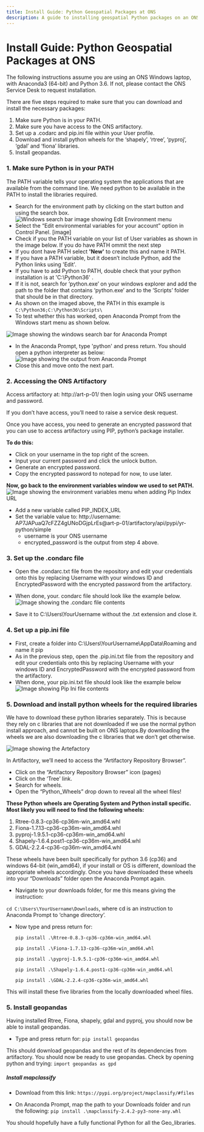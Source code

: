 ```yaml
---
title: Install Guide: Python Geospatial Packages at ONS
description: A guide to installing geospatial Python packages on an ONS computer. 
---
```


# Install Guide: Python Geospatial Packages at ONS

The following instructions assume you are using an ONS Windows laptop, with Anaconda3 (64-bit) and Python 3.6.
If not, please contact the ONS Service Desk to request installation.


There are five steps required to make sure that you can download and install the necessary packages:
1.	Make sure Python is in your PATH.
2.	Make sure you have access to the ONS artifactory.
3.	Set up a .codarc and pip.ini file within your User profile.
4.	Download and install python wheels for the ‘shapely’, ‘rtree’, ‘pyproj’, ‘gdal’ and ‘fiona’ libraries.
5.	Install geopandas.

### 1. Make sure Python is in your PATH
The PATH variable tells your operating system the applications that are available from the command line. We need python to be available in the PATH to install the libraries required.
* Search for the environment path by clicking on the start button and using the search box.
![Windows search bar image showing Edit Environment menu](https://github.com/ONSgeo/geospatial-training/blob/master/_docs/guides/img/edit_environment.PNG?raw=true)
* Select the “Edit environmental variables for your account” option in Control Panel.
[image]
* Check if you the PATH variable on your list of User variables as shown in the image below. If you do have PATH ommit the next step
* If you dont have PATH select **'New'** to create this and name it PATH. 
* If you have a PATH variable, but it doesn’t include Python, add the Python links using 'Edit'.
* If you have to add Python to PATH, double check that your python installation is at 'C:\Python36\' . 
* If it is not, search for ‘python.exe’ on your windows explorer and add the path to the folder that contains ‘python.exe’ and to the ‘Scripts’ folder that should be in that directory. 
* As shown on the imaged above, the PATH in this example is `C:\Python36;C:\Python36\Scripts\`
* To test whether this has worked, open Anaconda Prompt from the Windows start menu as shown below.
 
![Image showing the windows search bar for Anaconda Prompt](https://github.com/ONSgeo/geospatial-training/blob/master/_docs/guides/img/anaconda%20prompt.PNG?raw=true)
* In the Anaconda Prompt, type 'python' and press return. You should open a python interpreter as below:
![Image showing the output from Anaconda Prompt](https://github.com/ONSgeo/geospatial-training/blob/master/_docs/guides/img/anaconda_prompt_output.PNG?raw=true)
* Close this and move onto the next part.
 

### 2. Accessing the ONS Artifactory

Access artifactory at: http://art-p-01/  then login using your ONS username and password.

If you don’t have access, you’ll need to raise a service desk request.

Once you have access, you need to generate an encrypted password that you can use to access artifactory using PIP, python’s package installer.

**To do this:** 

*	Click on your username in the top right of the screen.
*	Input your current password and click the unlock button.
*	Generate an encrypted password.
*	Copy the encrypted password to notepad for now, to use later. 

**Now, go back to the environment variables window we used to set PATH.**
 ![Image showing the environment variables menu when adding Pip Index URL](https://github.com/ONSgeo/geospatial-training/blob/master/_docs/guides/img/pip_index.PNG?raw=true)
*	Add a new variable called PIP_INDEX_URL
*	Set the variable value to: http://username: AP7JAPuaQ7cFZZ4gUNoDGjpLrEs@art-p-01/artifactory/api/pypi/yr-python/simple
    * username is your ONS username
    *	encrypted_password is the output from step 4 above.
   	

### 3. Set up the .condarc file
* Open the .condarc.txt file from the repository and edit your credentials onto this by replacing Username with your windows ID and EncryptedPassword with the encrypted password from the artifactory.
* When done, your. condarc file should look like the example below.
![Image showing the .condarc file contents](https://github.com/ONSgeo/geospatial-training/blob/master/_docs/guides/img/condarc_file.png?raw=true)

* Save it to C:\Users\YourUsername without the .txt extension and close it.

### 4. Set up a pip.ini file
* First, create a folder into C:\Users\YourUsername\AppData\Roaming and name it pip
* As in the previous step, open the .pip.ini.txt file from the repository and edit your credentials onto this by replacing Username with your windows ID and EncryptedPassword with the encrypted password from the artifactory.
* When done, your pip.ini.txt file should look like the example below
![Image showing Pip Ini file contents](https://github.com/ONSgeo/geospatial-training/blob/master/_docs/guides/img/pip_ini.png?raw=true)


### 5. Download and install python wheels for the required libraries

We have to download these python libraries separately. This is because they rely on c libraries that are not downloaded if we use the normal python install approach, and cannot be built on ONS laptops.By downloading the wheels we are also downloading the c libraries that we don’t get otherwise.

![Image showing the Artefactory](https://github.com/ONSgeo/geospatial-training/blob/master/_docs/guides/img/artefactory.PNG?raw=true)


In Artifactory, we’ll need to access the “Artifactory Repository Browser”.

 * Click on the “Artifactory Repository Browser” icon (pages)
 * Click on the ‘Tree’ link.
 * Search for wheels.
 * Open the “Python_Wheels” drop down to reveal all the wheel files!

**These Python wheels are Operating System and Python install specific. Most likely you will need to find the following wheels:**
  1. Rtree-0.8.3-cp36-cp36m-win_amd64.whl 
  2. Fiona-1.7.13-cp36-cp36m-win_amd64.whl  
  3. pyproj-1.9.5.1-cp36-cp36m-win_amd64.whl 
  4. Shapely-1.6.4.post1-cp36-cp36m-win_amd64.whl 
  5. GDAL-2.2.4-cp36-cp36m-win_amd64.whl  
       
These wheels have been built specifically for python 3.6 (cp36) and windows 64-bit (win_amd64), if your install or OS is different, download the appropriate wheels accordingly.
Once you have downloaded these wheels into your “Downloads” folder open the Anaconda Prompt again.

* Navigate to your downloads folder, for me this means giving the instruction:

 `cd C:\Users\YourUsername\Downloads`, where cd is an instruction to Anaconda Prompt to ‘change directory’.
 
* Now type and press return for:

   `pip install .\Rtree-0.8.3-cp36-cp36m-win_amd64.whl`
   
   `pip install .\Fiona-1.7.13-cp36-cp36m-win_amd64.whl`
   
   `pip install .\pyproj-1.9.5.1-cp36-cp36m-win_amd64.whl`
   
   `pip install .\Shapely-1.6.4.post1-cp36-cp36m-win_amd64.whl`
   
   `pip install .\GDAL-2.2.4-cp36-cp36m-win_amd64.whl`
   

This will install these five libraries from the locally downloaded wheel files.

### 5. Install geopandas

Having installed Rtree, Fiona, shapely, gdal and pyproj, you should now be able to install geopandas. 
* Type and press return for:
    `pip install geopandas`
     
 This should download geopandas and the rest of its dependencies from artifactory. 
 You should now be ready to use geopandas. Check by opening python and trying:
     `import geopandas as gpd`

##### Install mapclassify

* Download from this link: 
      `https://pypi.org/project/mapclassify/#files` 
      
* On Anaconda Prompt, map the path to your Downloads folder and run the following:
      `pip install .\mapclassify-2.4.2-py3-none-any.whl`
     

You should hopefully have a fully functional Python for all the Geo_libraries.












